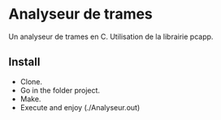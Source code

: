 # Analyseur de trames
Un analyseur de trames en C. Utilisation de la librairie pcapp.

## Install
  - Clone.
  - Go in the folder project.
  - Make.
  - Execute and enjoy (./Analyseur.out)
